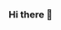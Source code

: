 ### Hi there 👋

<!--
**Jagatheeswariravi/jagatheeswariravi** is a ✨ _special_ ✨ repository because its `README.md` (this file) appears on your GitHub profile.

Here are some ideas to get you started:

- 🔭 I’m currently working on Computer Vision projects
- 🌱 I’m currently learning Azure Data bricks
- 👯 I’m looking to collaborate on Mchine learning and Deep learning projects

